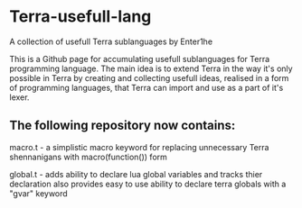 # Terra-usefull-lang
 A collection of usefull Terra sublanguages by Enter1he

This is a Github page for accumulating usefull sublanguages for Terra
programming language. The main idea is to extend Terra in the way it's
only possible in Terra by creating and collecting usefull ideas, realised
in a form of programming languages, that Terra can import and use as a part 
of it's lexer.

## The following repository now contains:

macro.t - a simplistic macro keyword for replacing unnecessary
Terra shennanigans with macro(function()) form

global.t - adds ability to declare lua global variables and tracks thier declaration
also provides easy to use ability to declare terra globals with a "gvar" keyword 